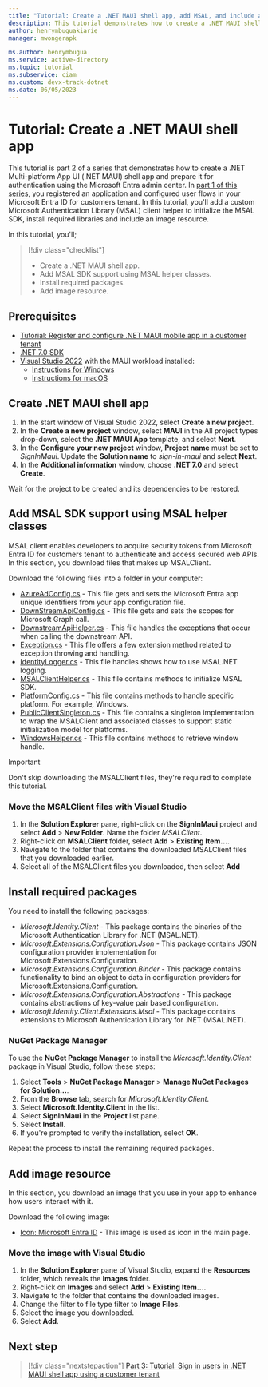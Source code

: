 ```yaml
---
title: "Tutorial: Create a .NET MAUI shell app, add MSAL, and include an image resource"
description: This tutorial demonstrates how to create a .NET MAUI shell app, add MSALClient, and include an image resource.
author: henrymbuguakiarie
manager: mwongerapk

ms.author: henrymbugua
ms.service: active-directory
ms.topic: tutorial
ms.subservice: ciam
ms.custom: devx-track-dotnet
ms.date: 06/05/2023
---
```


# Tutorial: Create a .NET MAUI shell app

This tutorial is part 2 of a series that demonstrates how to create a .NET Multi-platform App UI (.NET MAUI) shell app and prepare it for authentication using the Microsoft Entra admin center. In [part 1 of this series](./tutorial-mobile-app-maui-sign-in-prepare-tenant.md), you registered an application and configured user flows in your Microsoft Entra ID for customers tenant. In this tutorial, you'll add a custom Microsoft Authentication Library (MSAL) client helper to initialize the MSAL SDK, install required libraries and include an image resource.

In this tutorial, you'll;

> [!div class="checklist"]
>
> - Create a .NET MAUI shell app.
> - Add MSAL SDK support using MSAL helper classes.
> - Install required packages.
> - Add image resource.

## Prerequisites

- [Tutorial: Register and configure .NET MAUI mobile app in a customer tenant](./tutorial-mobile-app-maui-sign-in-prepare-tenant.md)
- [.NET 7.0 SDK](https://dotnet.microsoft.com/download/dotnet/7.0)
- [Visual Studio 2022](https://aka.ms/vsdownloads) with the MAUI workload installed:
  - [Instructions for Windows](/dotnet/maui/get-started/installation?tabs=vswin)
  - [Instructions for macOS](/dotnet/maui/get-started/installation?tabs=vsmac)

## Create .NET MAUI shell app

1. In the start window of Visual Studio 2022, select **Create a new project**.
1. In the **Create a new project** window, select **MAUI** in the All project types drop-down, select the **.NET MAUI App** template, and select **Next**.
1. In the **Configure your new project** window, **Project name** must be set to _SignInMaui_. Update the **Solution name**  to _sign-in-maui_ and select **Next**.
1. In the **Additional information** window, choose **.NET 7.0** and select **Create**.

Wait for the project to be created and its dependencies to be restored.

## Add MSAL SDK support using MSAL helper classes

MSAL client enables developers to acquire security tokens from Microsoft Entra ID for customers tenant to authenticate and access secured web APIs. In this section, you download files that makes up MSALClient.

Download the following files into a folder in your computer:

- [AzureAdConfig.cs](https://github.com/Azure-Samples/ms-identity-ciam-dotnet-tutorial/blob/main/1-Authentication/2-sign-in-maui/MSALClient/AzureAdConfig.cs) - This file gets and sets the Microsoft Entra app unique identifiers from your app configuration file.
- [DownStreamApiConfig.cs](https://github.com/Azure-Samples/ms-identity-ciam-dotnet-tutorial/blob/main/1-Authentication/2-sign-in-maui/MSALClient/DownStreamApiConfig.cs) - This file gets and sets the scopes for Microsoft Graph call.
- [DownstreamApiHelper.cs](https://github.com/Azure-Samples/ms-identity-ciam-dotnet-tutorial/blob/main/1-Authentication/2-sign-in-maui/MSALClient/DownstreamApiHelper.cs) - This file handles the exceptions that occur when calling the downstream API.
- [Exception.cs](https://github.com/Azure-Samples/ms-identity-ciam-dotnet-tutorial/blob/main/1-Authentication/2-sign-in-maui/MSALClient/Exception.cs) - This file offers a few extension method related to exception throwing and handling.
- [IdentityLogger.cs](https://github.com/Azure-Samples/ms-identity-ciam-dotnet-tutorial/blob/main/1-Authentication/2-sign-in-maui/MSALClient/IdentityLogger.cs) - This file handles shows how to use MSAL.NET logging.
- [MSALClientHelper.cs](https://github.com/Azure-Samples/ms-identity-ciam-dotnet-tutorial/blob/main/1-Authentication/2-sign-in-maui/MSALClient/MSALClientHelper.cs) - This file contains methods to initialize MSAL SDK.
- [PlatformConfig.cs](https://github.com/Azure-Samples/ms-identity-ciam-dotnet-tutorial/blob/main/1-Authentication/2-sign-in-maui/MSALClient/PlatformConfig.cs) - This file contains methods to handle specific platform. For example, Windows.
- [PublicClientSingleton.cs](https://github.com/Azure-Samples/ms-identity-ciam-dotnet-tutorial/blob/main/1-Authentication/2-sign-in-maui/MSALClient/PublicClientSingleton.cs) - This file contains a singleton implementation to wrap the MSALClient and associated classes to support static initialization model for platforms.
- [WindowsHelper.cs](https://github.com/Azure-Samples/ms-identity-ciam-dotnet-tutorial/blob/main/1-Authentication/2-sign-in-maui/MSALClient/WindowsHelper.cs) - This file contains methods to retrieve window handle.

> [!IMPORTANT]
> Don't skip downloading the MSALClient files, they're required to complete this tutorial.

### Move the MSALClient files with Visual Studio

1. In the **Solution Explorer** pane, right-click on the **SignInMaui** project and select **Add** > **New Folder**. Name the folder _MSALClient_.
1. Right-click on **MSALClient** folder, select **Add** > **Existing Item...**.
1. Navigate to the folder that contains the downloaded MSALClient files that you downloaded earlier.
1. Select all of the MSALClient files you downloaded, then select **Add**

## Install required packages

You need to install the following packages:

- _Microsoft.Identity.Client_ - This package contains the binaries of the Microsoft Authentication Library for .NET (MSAL.NET).
- _Microsoft.Extensions.Configuration.Json_ - This package contains JSON configuration provider implementation for Microsoft.Extensions.Configuration.
- _Microsoft.Extensions.Configuration.Binder_ - This package contains functionality to bind an object to data in configuration providers for Microsoft.Extensions.Configuration.
- _Microsoft.Extensions.Configuration.Abstractions_ - This package contains abstractions of key-value pair based configuration.
- _Microsoft.Identity.Client.Extensions.Msal_ - This package contains extensions to Microsoft Authentication Library for .NET (MSAL.NET).

### NuGet Package Manager

To use the **NuGet Package Manager** to install the _Microsoft.Identity.Client_ package in Visual Studio, follow these steps:

1. Select **Tools** > **NuGet Package Manager** > **Manage NuGet Packages for Solution...**.
1. From the **Browse** tab, search for _Microsoft.Identity.Client_.
1. Select **Microsoft.Identity.Client** in the list.
1. Select **SignInMaui** in the **Project** list pane.
1. Select **Install**.
1. If you're prompted to verify the installation, select **OK**.

Repeat the process to install the remaining required packages.

## Add image resource

In this section, you download an image that you use in your app to enhance how users interact with it.

Download the following image:

- [Icon: Microsoft Entra ID](https://github.com/Azure-Samples/ms-identity-ciam-dotnet-tutorial/blob/main/1-Authentication/2-sign-in-maui/Resources/Images/azure_active_directory.png) - This image is used as icon in the main page.

### Move the image with Visual Studio

1. In the **Solution Explorer** pane of Visual Studio, expand the **Resources** folder, which reveals the **Images** folder.
1. Right-click on **Images** and select **Add** > **Existing Item...**.
1. Navigate to the folder that contains the downloaded images.
1. Change the filter to file type filter to **Image Files**.
1. Select the image you downloaded.
1. Select **Add**.

## Next step

> [!div class="nextstepaction"]
> [Part 3: Tutorial: Sign in users in .NET MAUI shell app using a customer tenant](tutorial-mobile-app-maui-sign-in-sign-out.md)
